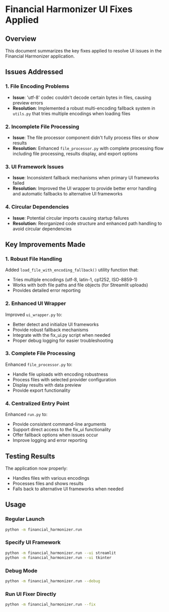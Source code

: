 # Financial Harmonizer UI Fixes Applied

## Overview
This document summarizes the key fixes applied to resolve UI issues in the Financial Harmonizer application.

## Issues Addressed

### 1. File Encoding Problems
- **Issue**: 'utf-8' codec couldn't decode certain bytes in files, causing preview errors
- **Resolution**: Implemented a robust multi-encoding fallback system in `utils.py` that tries multiple encodings when loading files

### 2. Incomplete File Processing 
- **Issue**: The file processor component didn't fully process files or show results
- **Resolution**: Enhanced `file_processor.py` with complete processing flow including file processing, results display, and export options

### 3. UI Framework Issues
- **Issue**: Inconsistent fallback mechanisms when primary UI frameworks failed
- **Resolution**: Improved the UI wrapper to provide better error handling and automatic fallbacks to alternative UI frameworks

### 4. Circular Dependencies
- **Issue**: Potential circular imports causing startup failures
- **Resolution**: Reorganized code structure and enhanced path handling to avoid circular dependencies

## Key Improvements Made

### 1. Robust File Handling
Added `load_file_with_encoding_fallback()` utility function that:
- Tries multiple encodings (utf-8, latin-1, cp1252, ISO-8859-1)
- Works with both file paths and file objects (for Streamlit uploads)
- Provides detailed error reporting

### 2. Enhanced UI Wrapper
Improved `ui_wrapper.py` to:
- Better detect and initialize UI frameworks
- Provide robust fallback mechanisms
- Integrate with the fix_ui.py script when needed
- Proper debug logging for easier troubleshooting

### 3. Complete File Processing
Enhanced `file_processor.py` to:
- Handle file uploads with encoding robustness
- Process files with selected provider configuration
- Display results with data preview
- Provide export functionality

### 4. Centralized Entry Point
Enhanced `run.py` to:
- Provide consistent command-line arguments
- Support direct access to the fix_ui functionality
- Offer fallback options when issues occur
- Improve logging and error reporting

## Testing Results
The application now properly:
- Handles files with various encodings
- Processes files and shows results
- Falls back to alternative UI frameworks when needed

## Usage

### Regular Launch
```bash
python -m financial_harmonizer.run
```

### Specify UI Framework
```bash
python -m financial_harmonizer.run --ui streamlit
python -m financial_harmonizer.run --ui tkinter
```

### Debug Mode
```bash
python -m financial_harmonizer.run --debug
```

### Run UI Fixer Directly
```bash
python -m financial_harmonizer.run --fix